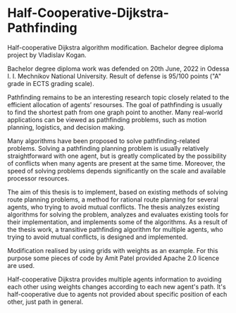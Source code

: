 # Half-Cooperative-Dijkstra-Pathfinding
Half-cooperative Dijkstra algorithm modification. Bachelor degree diploma project by Vladislav Kogan.

Bachelor degree diploma work was defended on 20th June, 2022 in Odessa I. I. Mechnikov National University. Result of defense is 95/100 points ("A" grade in ECTS grading scale).

Pathfinding remains to be an interesting research topic closely related to the efficient allocation of agents’ resourses. The goal of pathfinding is usually to find the shortest path from one graph point to another. Many real-world applications can be viewed as pathfinding problems, such as motion planning, logistics, and decision making.

Many algorithms have been proposed to solve pathfinding-related problems. Solving a pathfinding planning problem is usually relatively straightforward with one agent, but is greatly complicated by the possibility of conflicts when many agents are present at the same time. Moreover, the speed of solving problems depends significantly on the scale and available processor resources.

The aim of this thesis is to implement, based on existing methods of solving route planning problems, a method for rational route planning for several agents, who trying to avoid mutual conflicts. The thesis analyzes existing algorithms for solving the problem, analyzes and evaluates existing tools for their implementation, and implements some of the algorithms. As a result of the thesis work, a transitive pathfinding algorithm for multiple agents, who trying to avoid mutual conflicts, is designed and implemented.

Modification realised by using grids with weights as an example. For this purpose some pieces of code by Amit Patel provided Apache 2.0 licence are used.

Half-cooperative Dijkstra provides multiple agents information to avoiding each other using weights changes according to each new agent's path. It's half-cooperative due to agents not provided about specific position of each other, just path in general.



